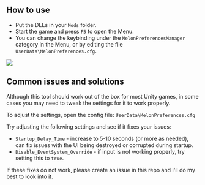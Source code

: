 ## How to use

* Put the DLLs in your `Mods` folder.
* Start the game and press `F5` to open the Menu.
* You can change the keybinding under the `MelonPreferencesManager` category in the Menu, or by editing the file `UserData\MelonPreferences.cfg`.

[![](img/preview.png)](https://raw.githubusercontent.com/sinai-dev/MelonPreferencesManager/master/img/preview.png)

## Common issues and solutions

Although this tool should work out of the box for most Unity games, in some cases you may need to tweak the settings for it to work properly.

To adjust the settings, open the config file: `UserData\MelonPreferences.cfg`

Try adjusting the following settings and see if it fixes your issues:
* `Startup_Delay_Time` - increase to 5-10 seconds (or more as needed), can fix issues with the UI being destroyed or corrupted during startup.
* `Disable_EventSystem_Override` - if input is not working properly, try setting this to `true`.

If these fixes do not work, please create an issue in this repo and I'll do my best to look into it.